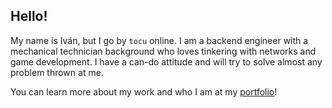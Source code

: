 ## Hello!
My name is Iván, but I go by `tocu` online.
I am a backend engineer with a mechanical technician background who loves tinkering with networks and game development. I have a can-do attitude and will try to solve almost any problem thrown at me.

You can learn more about my work and who I am at my [portfolio](https://tocuto.github.io/)!
